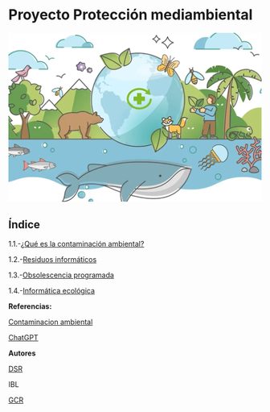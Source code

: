 # Proyecto Protección mediambiental

![waooooooo](img/no.jpg)

## Índice

1.1.-[¿Qué es la contaminación ambiental?](Contaminacion_ambiental.md)

1.2.-[Residuos informáticos](Residuos_informáticos.md)

1.3.-[Obsolescencia programada](Obsolescencia_programada.md)

1.4.-[Informática ecológica](Informática_ecológica.md)

**Referencias:**

[Contaminacion ambiental](https://ayudaenaccion.org/blog/sostenibilidad/tipos-contaminacion-ambiental/)

[ChatGPT](https://chatgpt.com/)


**Autores**

[DSR](https://github.com/JohnDSil)

IBL

[GCR](https://github.com/Guille98-ASIR)
